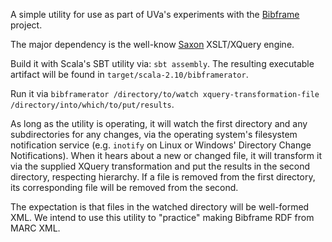 A simple utility for use as part of UVa's experiments with the [Bibframe](http://bibframe.org/) project.

The major dependency is the well-know [Saxon](http://www.saxonica.com/) XSLT/XQuery engine.

Build it with Scala's SBT utility via: `sbt assembly`. The resulting executable artifact will be found in `target/scala-2.10/bibframerator`.

Run it via `bibframerator /directory/to/watch xquery-transformation-file /directory/into/which/to/put/results`.

As long as the utility is operating, it will watch the first directory and any subdirectories for any changes, via the operating system's filesystem notification service (e.g. `inotify` on Linux or Windows' Directory Change Notifications). When it hears about a new or changed file, it will transform it via the supplied XQuery transformation and put the results in the second directory, respecting hierarchy. If a file is removed from the first directory, its corresponding file will be removed from the second.

The expectation is that files in the watched directory will be well-formed XML. We intend to use this utility to "practice" making Bibframe RDF from MARC XML.
